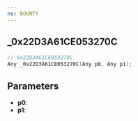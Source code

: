 ```yaml
---
ns: BOUNTY
---
```

## _0x22D3A61CE053270C

```c
// 0x22D3A61CE053270C
Any _0x22D3A61CE053270C(Any p0, Any p1);
```

## Parameters
* **p0**:
* **p1**:
